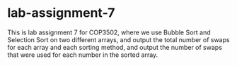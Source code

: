 # lab-assignment-7

This is lab assignment 7 for COP3502, where we use Bubble Sort and Selection Sort on two different arrays, and output
the total number of swaps for each array and each sorting method, and output the number of swaps that were used for each
number in the sorted array.
